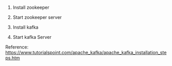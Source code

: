 1. Install zookeeper

2. Start zookeeper server

3. Install kafka

4. Start kafka Server

Reference:
https://www.tutorialspoint.com/apache_kafka/apache_kafka_installation_steps.htm